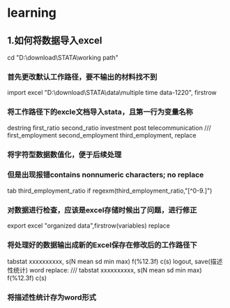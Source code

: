 # learning
## 1.如何将数据导入excel 

  cd "D:\download\STATA\working path"
### 首先更改默认工作路径，要不输出的材料找不到 
  
  import excel "D:\download\STATA\data\multiple time data-1220",  firstrow
### 将工作路径下的excle文档导入stata，且第一行为变量名称

  destring first_ratio second_ratio investment post telecommunication ///
first_employment second_employment third_employment, replace
### 将字符型数据数值化，便于后续处理

### 但是出现报错contains nonnumeric characters; no replace

  tab third_employment_ratio if regexm(third_employment_ratio,"[^0-9.]")
### 对数据进行检查，应该是excel存储时候出了问题，进行修正

  export excel "organized data",firstrow(variables) replace
### 将处理好的数据输出成新的Excel保存在修改后的工作路径下

tabstat xxxxxxxxxx, s(N mean sd min max) f(%12.3f) c(s)
logout, save(描述性统计) word replace:	///
tabstat xxxxxxxxxx, s(N mean sd min max) f(%12.3f) c(s)
### 将描述性统计存为word形式
